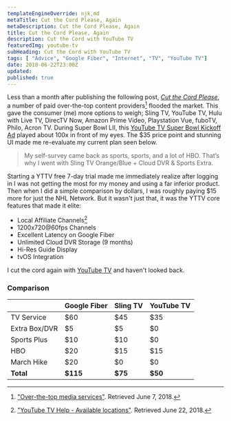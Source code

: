 ```yaml
---
templateEngineOverride: njk,md
metaTitle: Cut the Cord Please, Again 
metaDescription: Cut the Cord Please, Again
title: Cut the Cord Please, Again 
description: Cut the Cord with YouTube TV
featuredImg: youtube-tv
subHeading: Cut the Cord with YouTube TV
tags: [ "Advice", "Google Fiber", "Internet", "TV", "YouTube TV"]
date: 2018-06-22T23:00Z
updated:
published: true
---
```


<div class="col-start-3 col-end-9">

Less than a month after publishing the following post, _[Cut the Cord Please](/posts/2018/01/cut-the-cord-please/)_, a number of paid over-the-top content providers[^1] flooded the market. This gave the consumer (me) more options to weigh; Sling TV, YouTube TV, Hulu with Live TV, DirecTV Now, Amazon Prime Video, Playstation Vue, fuboTV, Philo, Acron TV. During Super Bowl LII, this [YouTube TV Super Bowl Kickoff Ad](https://www.youtube.com/watch?v=kIsiitITIes) played about 100x in front of my eyes. The $35 price point and stunning UI made me re-evaluate my current plan seen below.

> My self-survey came back as sports, sports, and a lot of HBO. That’s why I went with Sling TV Orange/Blue + Cloud DVR & Sports Extra.

Starting a YTTV free 7-day trial made me immediately realize after logging in I was not getting the most for my money and using a far inferior product. Then when I did a simple comparison by dollars, I was roughly paying $15 more for just the NHL Network. But it wasn't just that, it was the YTTV core features that made it elite:

- Local Affiliate Channels[^2]
- 1200x720@60fps Channels
- Excellent Latency on Google Fiber
- Unlimited Cloud DVR Storage (9 months)
- Hi-Res Guide Display
- tvOS Integration

I cut the cord again with [YouTube TV](https://tv.youtube.com) and haven't looked back.

### Comparison

|  | Google Fiber | Sling TV | YouTube TV |
| --- | --- | --- | --- |
| TV Service | $60 | $45 | $35 |
| Extra Box/DVR | $5 | $5 | $0 |
| Sports Plus | $10 | $10 | $0 |
| HBO | $20 | $15 | $15 |
| March Hike | $20 | $0 | $0 |
| **Total** | **$115** | **$75** | **$50** |

[^1]: ["Over-the-top media services"](https://en.wikipedia.org/wiki/Over-the-top_media_services). Retrieved June 7, 2018.
[^2]: ["YouTube TV Help - Available locations"](https://support.google.com/youtubetv/answer/7068923). Retrieved June 22, 2018.

</div>
